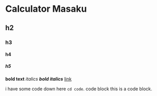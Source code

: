 # Calculator Masaku
## h2
### h3
#### h4
##### h5

**bold text**
*italics*
***bold  italics***
[link](link.com)

i have some code down here `cd code`.
code block 
this is a code block.

